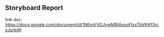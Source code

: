 ## Storyboard Report

link doc: https://docs.google.com/document/d/1NEmVVGJywMBjAvooFlxxTbVKKf3rczJu/edit
